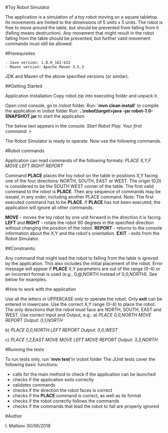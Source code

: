 #Toy Robot Simulator

The application is a simulation of a toy robot moving on a square tabletop. Its movements 
are limited to the dimensions of 5 units x 5 units. The robot is free to move around the table, 
but should be prevented from falling from it (falling means destruction). Any 
movement that might result in the robot falling from the table 
should be prevented, but further valid movement commands must still be allowed. 

#Prerequisites

    - Java version: 1.8.0_162-b12
    - Maven version: Apache Maven 3.5.3
JDK and Maven of the above specified versions (or similar).

##Getting Started

Application Installation
Copy robot.zip into executing folder and unpack it.

Open cmd console, go to /robot folder. 
Run: '**mvn clean install**' to compile the application in \robot folder
Run: **..\robot\target>java -jar robot-1.0-SNAPSHOT.jar** to start the application  

The below text appears in the console:
_Start Robot Play.
Your first command: >_

The Robot Simulator is ready to operate. Now use the following commands.

#Robot commands

Application can read commands of the following formats:
_PLACE X,Y,F
MOVE
LEFT
RIGHT
REPORT_

Command **PLACE** places the toy robot on the table in positions X,Y facing one of the four 
directions: NORTH, SOUTH, EAST or WEST.
The origin (0,0) is considered to be the SOUTH WEST corner of the table.
The first valid command to the robot is **PLACE**. Then any sequence of commands 
may be issued, in any order, including another PLACE command. 
Note: The first executed command has to be **PLACE**. If **PLACE** has not been executed, 
the application will ignore all other commands.

**MOVE** - moves the toy robot by one unit forward in the direction it is facing.
**LEFT** and **RIGHT** - rotate the robot 90 degrees in the specified direction without changing 
the position of the robot.
**REPORT** - returns to the console information about the X,Y and the robot's orientation.
**EXIT** - exits from the Robot Simulator.

##Constraints:

Any command that might lead the robot to falling from the table is ignored by the application.
This also includes the initial placement of the robot. Error message will appear if 
**PLACE** X,Y parameters are out of the range (0-4) or an incorrect format is used 
(e.g., 0,@,NORTH instead of 0,0,NORTH). See below for examples.

#How to work with the application

Use all the letters in UPPERCASE only to operate the robot.
Only **exit** can be entered in lowercase.
Use the correct  X,Y range (0-4) to place the robot.
The only directions that the robot must face are NORTH, SOUTH, EAST and WEST.
Use correct Input and Output, e.g.:
 a)
_PLACE 0,0,NORTH
MOVE
REPORT
Output: 0,1,NORTH_

 b)
_PLACE 0,0,NORTH
LEFT
REPORT
Output: 0,0,WEST_

 c)
_PLACE 1,2,EAST
MOVE
MOVE
LEFT
MOVE
REPORT
Output: 3,3,NORTH_

#Running the tests

To run tests only, run '**mvn test**'in \robot folder 
The JUnit tests cover the following basic functions:
- calls for the main method to check if the application can be launched
- checks if the application exits correctly
- validates commands
- checks if the direction the robot faces is correct
- checks if the **PLACE** command is correct, as well as its format
- checks if the robot correctly follows the commands
- checks if the commands that lead the robot to fall are properly ignored

#Author

I. Maltsev
30/06/2018
